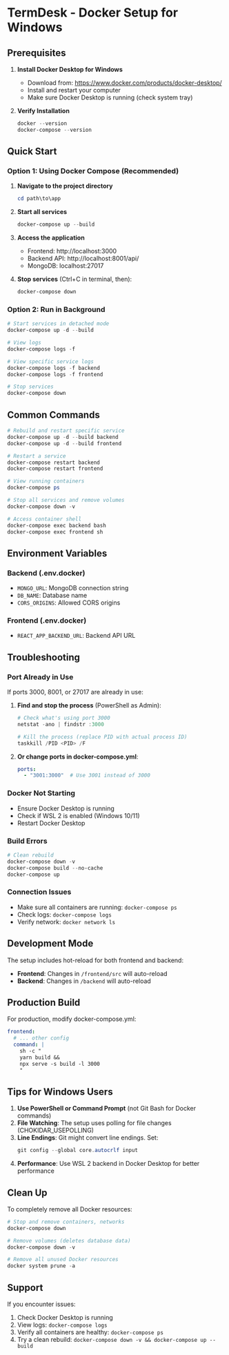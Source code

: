 # TermDesk - Docker Setup for Windows

## Prerequisites

1. **Install Docker Desktop for Windows**
   - Download from: https://www.docker.com/products/docker-desktop/
   - Install and restart your computer
   - Make sure Docker Desktop is running (check system tray)

2. **Verify Installation**
   ```powershell
   docker --version
   docker-compose --version
   ```

## Quick Start

### Option 1: Using Docker Compose (Recommended)

1. **Navigate to the project directory**
   ```powershell
   cd path\to\app
   ```

2. **Start all services**
   ```powershell
   docker-compose up --build
   ```

3. **Access the application**
   - Frontend: http://localhost:3000
   - Backend API: http://localhost:8001/api/
   - MongoDB: localhost:27017

4. **Stop services** (Ctrl+C in terminal, then):
   ```powershell
   docker-compose down
   ```

### Option 2: Run in Background

```powershell
# Start services in detached mode
docker-compose up -d --build

# View logs
docker-compose logs -f

# View specific service logs
docker-compose logs -f backend
docker-compose logs -f frontend

# Stop services
docker-compose down
```

## Common Commands

```powershell
# Rebuild and restart specific service
docker-compose up -d --build backend
docker-compose up -d --build frontend

# Restart a service
docker-compose restart backend
docker-compose restart frontend

# View running containers
docker-compose ps

# Stop all services and remove volumes
docker-compose down -v

# Access container shell
docker-compose exec backend bash
docker-compose exec frontend sh
```

## Environment Variables

### Backend (.env.docker)
- `MONGO_URL`: MongoDB connection string
- `DB_NAME`: Database name
- `CORS_ORIGINS`: Allowed CORS origins

### Frontend (.env.docker)
- `REACT_APP_BACKEND_URL`: Backend API URL

## Troubleshooting

### Port Already in Use
If ports 3000, 8001, or 27017 are already in use:

1. **Find and stop the process** (PowerShell as Admin):
   ```powershell
   # Check what's using port 3000
   netstat -ano | findstr :3000
   
   # Kill the process (replace PID with actual process ID)
   taskkill /PID <PID> /F
   ```

2. **Or change ports in docker-compose.yml**:
   ```yaml
   ports:
     - "3001:3000"  # Use 3001 instead of 3000
   ```

### Docker Not Starting
- Ensure Docker Desktop is running
- Check if WSL 2 is enabled (Windows 10/11)
- Restart Docker Desktop

### Build Errors
```powershell
# Clean rebuild
docker-compose down -v
docker-compose build --no-cache
docker-compose up
```

### Connection Issues
- Make sure all containers are running: `docker-compose ps`
- Check logs: `docker-compose logs`
- Verify network: `docker network ls`

## Development Mode

The setup includes hot-reload for both frontend and backend:
- **Frontend**: Changes in `/frontend/src` will auto-reload
- **Backend**: Changes in `/backend` will auto-reload

## Production Build

For production, modify docker-compose.yml:

```yaml
frontend:
  # ... other config
  command: |
    sh -c "
    yarn build &&
    npx serve -s build -l 3000
    "
```

## Tips for Windows Users

1. **Use PowerShell or Command Prompt** (not Git Bash for Docker commands)
2. **File Watching**: The setup uses polling for file changes (CHOKIDAR_USEPOLLING)
3. **Line Endings**: Git might convert line endings. Set:
   ```powershell
   git config --global core.autocrlf input
   ```
4. **Performance**: Use WSL 2 backend in Docker Desktop for better performance

## Clean Up

To completely remove all Docker resources:

```powershell
# Stop and remove containers, networks
docker-compose down

# Remove volumes (deletes database data)
docker-compose down -v

# Remove all unused Docker resources
docker system prune -a
```

## Support

If you encounter issues:
1. Check Docker Desktop is running
2. View logs: `docker-compose logs`
3. Verify all containers are healthy: `docker-compose ps`
4. Try a clean rebuild: `docker-compose down -v && docker-compose up --build`